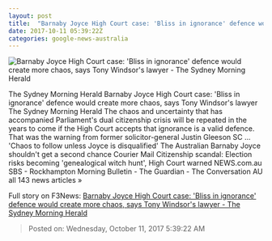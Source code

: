 ```yaml
---
layout: post
title:  "Barnaby Joyce High Court case: 'Bliss in ignorance' defence would create more chaos, says Tony Windsor's lawyer - The Sydney Morning Herald"
date: 2017-10-11 05:39:22Z
categories: google-news-australia
---
```


![Barnaby Joyce High Court case: 'Bliss in ignorance' defence would create more chaos, says Tony Windsor's lawyer - The Sydney Morning Herald](http://www.smh.com.au/content/dam/images/g/y/x/5/n/b/image.related.socialLead.620x349.gyyivg.png/1507700560243.jpg)

The Sydney Morning Herald Barnaby Joyce High Court case: 'Bliss in ignorance' defence would create more chaos, says Tony Windsor's lawyer The Sydney Morning Herald The chaos and uncertainty that has accompanied Parliament's dual citizenship crisis will be repeated in the years to come if the High Court accepts that ignorance is a valid defence. That was the warning from former solicitor-general Justin Gleeson SC ... 'Chaos to follow unless Joyce is disqualified' The Australian Barnaby Joyce shouldn't get a second chance Courier Mail Citizenship scandal: Election risks becoming 'genealogical witch hunt', High Court warned NEWS.com.au SBS - Rockhampton Morning Bulletin - The Guardian - The Conversation AU all 143 news articles »


Full story on F3News: [Barnaby Joyce High Court case: 'Bliss in ignorance' defence would create more chaos, says Tony Windsor's lawyer - The Sydney Morning Herald](http://www.f3nws.com/n/dAAukH)

> Posted on: Wednesday, October 11, 2017 5:39:22 AM
